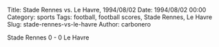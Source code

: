 Title: Stade Rennes vs. Le Havre, 1994/08/02
Date: 1994/08/02 00:00
Category: sports
Tags: football, football scores, Stade Rennes, Le Havre
Slug: stade-rennes-vs-le-havre
Author: carbonero


Stade Rennes 0 - 0 Le Havre
